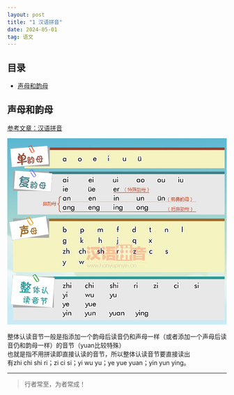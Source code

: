 ```yaml
---
layout: post
title: "1 汉语拼音"
date: 2024-05-01
tag: 语文
---
```





## 目录
- [声母和韵母](#content1)   


<!-- ************************************************ -->
## <a id="content1">声母和韵母</a>
<a href="http://yunmu.hanyupinyin.cn/">参考文章：汉语拼音</a>

<img src='/images/pinyin/py1.jpeg'>

整体认读音节一般是指添加一个韵母后读音仍和声母一样（或者添加一个声母后读音仍和韵母一样）的音节（yuan比较特殊）    
也就是指不用拼读即直接认读的音节，所以整体认读音节要直接读出    
有zhi chi shi ri；zi ci si；yi wu yu；ye yue yuan；yin yun ying。  

----------
>  行者常至，为者常成！


